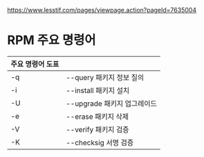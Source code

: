 
https://www.lesstif.com/pages/viewpage.action?pageId=7635004


# RPM 주요 명령어 #

|주요 명령어 도표|    | 
|---|---|  
|-q	|--query	패키지 정보 질의 |  
|-i	|--install	패키지 설치 |  
|-U	|--upgrade	패키지 업그레이드 |  
|-e	|--erase	패키지 삭제 |  
|-V	|--verify	패키지 검증 |  
|-K	|--checksig	서명 검증 |  
